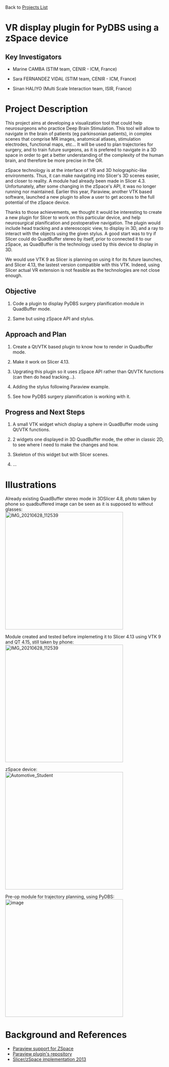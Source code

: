 Back to [Projects List](../../README.md#ProjectsList)


# VR display plugin for PyDBS using a zSpace device 


## Key Investigators 

- Marine CAMBA (STIM team, CENIR - ICM, France) 

- Sara FERNANDEZ VIDAL (STIM team, CENIR - ICM, France) 

- Sinan HALIYO (Multi Scale Interaction team, ISIR, France) 

# Project Description


This project aims at developing a visualization tool that could help neurosurgeons who practice Deep Brain Stimulation. This tool will allow to navigate in the brain of patients (eg parkinsonian patients), in complex scenes that comprise MR images, anatomical atlases, stimulation electrodes, functional maps, etc… It will be used to plan trajectories for surgery, and to train future surgeons, as it is prefered to navigate in a 3D space in order to get a better understanding of the complexity of the human brain, and therefore be more precise in the OR.  
 
zSpace technology is at the interface of VR and 3D holographic-like environments. Thus, it can make navigating into Slicer's 3D scenes easier, and closer to reality. A module had already been made in Slicer 4.3. Unfortunately, after some changing in the zSpace's API, it was no longer running nor maintained. Earlier this year, Paraview, another VTK based software, launched a new plugin to allow a user to get access to the full potential of the zSpace device.   

Thanks to those achievements, we thought it would be interesting to create a new plugin for Slicer to work on this particular device, and help neurosurgical planification and postoperative navigation. The plugin would include head tracking and a stereoscopic view, to display in 3D, and a ray to interact with the objects using the given stylus. A good start was to try if Slicer could do QuadBuffer stereo by itself, prior to connected it to our zSpace, as QuadBuffer is the technology used by this device to display in 3D.  

We would use VTK 9 as Slicer is planning on using it for its future launches, and Slicer 4.13, the lastest version compatible with this VTK. Indeed, using Slicer actual VR extension is not feasible as the technologies are not close enough.  

 

## Objective 

 

<!-- Describe here WHAT you would like to achieve (what you will have as end result). --> 

 

1. Code a plugin to display PyDBS surgery planification module in QuadBuffer mode. 

2. Same but using zSpace API and stylus. 

 

## Approach and Plan 

 

<!-- Describe here HOW you would like to achieve the objectives stated above. --> 

 

1. Create a Qt/VTK based plugin to know how to render in Quadbuffer mode. 

2. Make it work on Slicer 4.13. 

3. Upgrating this plugin so it uses zSpace API rather than Qt/VTK functions (can then do head tracking...). 

4. Adding the stylus following Paraview example. 

5. See how PyDBS surgery plannification is working with it. 

 

## Progress and Next Steps 

 

<!-- Update this section as you make progress, describing of what you have ACTUALLY DONE. If there are specific steps that you could not complete then you can describe them here, too. --> 

 

1. A small VTK widget which display a sphere in QuadBuffer mode using Qt/VTK functions. 

2. 2 widgets one displayed in 3D QuadBuffer mode, the other in classic 2D, to see where I need to make the changes and how. 

3. Skeleton of this widget but with Slicer scenes. 

4. ... 

 

# Illustrations 

Already existing QuadBuffer stereo mode in 3DSlicer 4.8, photo taken by phone so quadbuffered image can be seen as it is supposed to without glasses:  
<img width="373" alt="IMG_20210628_112539" src="https://user-images.githubusercontent.com/76939787/123618437-7dfcf580-d808-11eb-8a39-c66edc125a32.jpg">


Module created and tested before implemeting it to Slicer 4.13 using VTK 9 and QT 4.15, still taken by phone:  
<img width="373" alt="IMG_20210628_112539" src="https://user-images.githubusercontent.com/76939787/123618384-70477000-d808-11eb-8b43-004ecffbfa42.jpg">

zSpace device:  
<img width="373" alt="Automotive_Student" src="https://user-images.githubusercontent.com/76939787/123626158-cc15f700-d810-11eb-9ed2-9f15dba6386c.png">


Pre-op module for trajectory planning, using PyDBS:  
<img width="373" alt="image" src="https://user-images.githubusercontent.com/76939787/123618539-9836d380-d808-11eb-9009-bfe73d0657a4.jpeg">



 

# Background and References 

 

<!-- If you developed any software, include link to the source code repository. If possible, also add links to sample data, and to any relevant publications. --> 
* [Paraview support for ZSpace](https://blog.kitware.com/zspace-device-support-coming-to-paraview/)
* [Paraview plugin's repository](https://gitlab.kitware.com/paraview/paraview/-/tree/master/Plugins/ZSpace)
* [Slicer/zSpace implementation 2013](https://fr.slideshare.net/zSpace/pieper-slicer-clinicalzspace20131021) 

 
